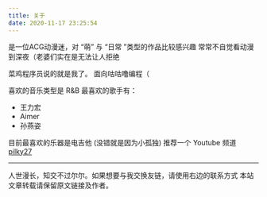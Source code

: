 ```yaml
---
title: 关于
date: 2020-11-17 23:25:54
---
```


是一位ACG动漫迷，对 “萌” 与 “日常 ”类型的作品比较感兴趣
常常不自觉看动漫到深夜（老婆们实在是无法让人拒绝

菜鸡程序员说的就是我了。
面向咕咕噜编程（

喜欢的音乐类型是 R&B
最喜欢的歌手有：
  - 王力宏
  - Aimer
  - 孙燕姿

目前最喜欢的乐器是电吉他 (没错就是因为小孤独)
推荐一个 Youtube 频道 [pilky27](https://www.youtube.com/user/pilky27/videos)

---

人世漫长，知交不过尔尔。如果想要与我交换友链，请使用右边的联系方式
本站文章转载请保留原文链接及作者。
